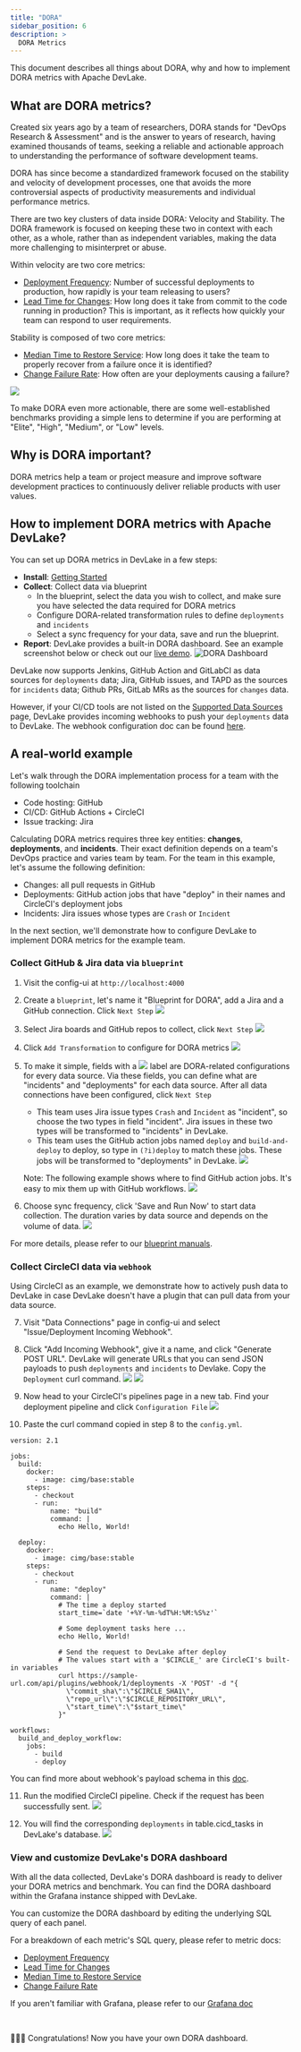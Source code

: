 ```yaml
---
title: "DORA"
sidebar_position: 6
description: >
  DORA Metrics
---
```



This document describes all things about DORA, why and how to implement DORA metrics with Apache DevLake.

## What are DORA metrics?
Created six years ago by a team of researchers, DORA stands for "DevOps Research & Assessment" and is the answer to years of research, having examined thousands of teams, seeking a reliable and actionable approach to understanding the performance of software development teams.

DORA has since become a standardized framework focused on the stability and velocity of development processes, one that avoids the more controversial aspects of productivity measurements and individual performance metrics.

There are two key clusters of data inside DORA: Velocity and Stability. The DORA framework is focused on keeping these two in context with each other, as a whole, rather than as independent variables, making the data more challenging to misinterpret or abuse. 

Within velocity are two core metrics: 
- [Deployment Frequency](https://devlake.apache.org/docs/Metrics/DeploymentFrequency): Number of successful deployments to production, how rapidly is your team releasing to users?
- [Lead Time for Changes](https://devlake.apache.org/docs/Metrics/LeadTimeForChanges): How long does it take from commit to the code running in production? This is important, as it reflects how quickly your team can respond to user requirements.

Stability is composed of two core metrics:
- [Median Time to Restore Service](https://devlake.apache.org/docs/Metrics/MTTR): How long does it take the team to properly recover from a failure once it is identified?
- [Change Failure Rate](https://devlake.apache.org/docs/Metrics/CFR): How often are your deployments causing a failure?

![](https://i.imgur.com/71EUflb.png)

To make DORA even more actionable, there are some well-established benchmarks providing a simple lens to determine if you are performing at "Elite", "High", "Medium", or "Low" levels. 

## Why is DORA important?
DORA metrics help a team or project measure and improve software development practices to continuously deliver reliable products with user values.


## How to implement DORA metrics with Apache DevLake?

You can set up DORA metrics in DevLake in a few steps:
- **Install**: [Getting Started](https://devlake.apache.org/docs/GettingStarted)
- **Collect**: Collect data via blueprint
    - In the blueprint, select the data you wish to collect, and make sure you have selected the data required for DORA metrics
    - Configure DORA-related transformation rules to define `deployments` and `incidents`
    - Select a sync frequency for your data, save and run the blueprint.
- **Report**: DevLake provides a built-in DORA dashboard. See an example screenshot below or check out our [live demo](https://grafana-lake.demo.devlake.io/grafana/d/qNo8_0M4z/dora?orgId=1).
![DORA Dashboard](https://i.imgur.com/y1pUIsk.png)

DevLake now supports Jenkins, GitHub Action and GitLabCI as data sources for `deployments` data; Jira, GitHub issues, and TAPD as the sources for `incidents` data; Github PRs, GitLab MRs as the sources for `changes` data.

However, if your CI/CD tools are not listed on the [Supported Data Sources](https://devlake.apache.org/docs/SupportedDataSources) page, DevLake provides incoming webhooks to push your `deployments` data to DevLake. The webhook configuration doc can be found [here](https://devlake.apache.org/docs/UserManuals/ConfigUI/webhook/).


## A real-world example

Let's walk through the DORA implementation process for a team with the following toolchain

- Code hosting: GitHub
- CI/CD: GitHub Actions + CircleCI
- Issue tracking: Jira

Calculating DORA metrics requires three key entities: **changes**, **deployments**, and **incidents**. Their exact definition depends on a team's DevOps practice and varies team by team. For the team in this example, let's assume the following definition:

- Changes: all pull requests in GitHub
- Deployments: GitHub action jobs that have "deploy" in their names and CircleCI's deployment jobs
- Incidents: Jira issues whose types are `Crash` or `Incident`

In the next section, we'll demonstrate how to configure DevLake to implement DORA metrics for the example team.

### Collect GitHub & Jira data via `blueprint`
1. Visit the config-ui at `http://localhost:4000`
2. Create a `blueprint`, let's name it "Blueprint for DORA", add a Jira and a GitHub connection. Click `Next Step`
![](https://i.imgur.com/lpPRZ6v.png)

3. Select Jira boards and GitHub repos to collect, click `Next Step`
![](https://i.imgur.com/Ko38n6J.png)

4. Click `Add Transformation` to configure for DORA metrics
![](https://i.imgur.com/Lhcu2DE.png)

5. To make it simple, fields with a ![](https://i.imgur.com/rrLopFx.png) label are DORA-related configurations for every data source. Via these fields, you can define what are "incidents" and "deployments" for each data source. After all data connections have been configured, click `Next Step`
   - This team uses Jira issue types `Crash` and `Incident` as "incident", so choose the two types in field "incident". Jira issues in these two types will be transformed to "incidents" in DevLake.
   - This team uses the GitHub action jobs named `deploy` and `build-and-deploy` to deploy, so type in `(?i)deploy` to match these jobs. These jobs will be transformed to "deployments" in DevLake.
   ![](https://i.imgur.com/1JZA2xn.png)
   
   Note: The following example shows where to find GitHub action jobs. It's easy to mix them up with GitHub workflows.
   ![](https://i.imgur.com/Y2hchEh.png)
   

6. Choose sync frequency, click 'Save and Run Now' to start data collection. The duration varies by data source and depends on the volume of data.
![](https://i.imgur.com/zPkfzGr.png)

For more details, please refer to our [blueprint manuals](https://devlake.apache.org/docs/UserManuals/ConfigUI/Tutorial).

### Collect CircleCI data via `webhook`

Using CircleCI as an example, we demonstrate how to actively push data to DevLake in case DevLake doesn't have a plugin that can pull data from your data source.

7. Visit "Data Connections" page in config-ui and select "Issue/Deployment Incoming Webhook".

8. Click "Add Incoming Webhook", give it a name, and click "Generate POST URL". DevLake will generate URLs that you can send JSON payloads to push `deployments` and `incidents` to Devlake. Copy the `Deployment` curl command.
![](https://i.imgur.com/jq6lzg1.png)
![](https://i.imgur.com/jBMQnjt.png)

9. Now head to your CircleCI's pipelines page in a new tab. Find your deployment pipeline and click `Configuration File`
![](https://i.imgur.com/XwPzmyk.png)

10. Paste the curl command copied in step 8 to the `config.yml`.
  ```
  version: 2.1

  jobs:
    build:
      docker:
        - image: cimg/base:stable
      steps:
        - checkout
        - run:
            name: "build"
            command: |
              echo Hello, World!

    deploy:
      docker:
        - image: cimg/base:stable
      steps:
        - checkout
        - run:
            name: "deploy"
            command: |
              # The time a deploy started
              start_time=`date '+%Y-%m-%dT%H:%M:%S%z'`

              # Some deployment tasks here ...
              echo Hello, World!

              # Send the request to DevLake after deploy
              # The values start with a '$CIRCLE_' are CircleCI's built-in variables
              curl https://sample-url.com/api/plugins/webhook/1/deployments -X 'POST' -d "{
                \"commit_sha\":\"$CIRCLE_SHA1\",
                \"repo_url\":\"$CIRCLE_REPOSITORY_URL\",
                \"start_time\":\"$start_time\"
              }"

  workflows:
    build_and_deploy_workflow:
      jobs:
        - build
        - deploy
  ```
  You can find more about webhook's payload schema in this [doc](https://devlake.apache.org/docs/Plugins/webhook/#deployments).

11. Run the modified CircleCI pipeline. Check if the request has been successfully sent.
![](https://i.imgur.com/IyneAMn.png)

12. You will find the corresponding `deployments` in table.cicd_tasks in DevLake's database.
![](https://i.imgur.com/6hguCYK.png)

### View and customize DevLake's DORA dashboard 

With all the data collected, DevLake's DORA dashboard is ready to deliver your DORA metrics and benchmark. You can find the DORA dashboard within the Grafana instance shipped with DevLake.

You can customize the DORA dashboard by editing the underlying SQL query of each panel.

For a breakdown of each metric's SQL query, please refer to metric docs:
  - [Deployment Frequency](https://devlake.apache.org/docs/Metrics/DeploymentFrequency)
  - [Lead Time for Changes](https://devlake.apache.org/docs/Metrics/LeadTimeForChanges)
  - [Median Time to Restore Service](https://devlake.apache.org/docs/Metrics/MTTR)
  - [Change Failure Rate](https://devlake.apache.org/docs/Metrics/CFR)

If you aren't familiar with Grafana, please refer to our [Grafana doc](./Dashboards/GrafanaUserGuide.md)

<br/>

:tada::tada::tada: Congratulations! Now you have your own DORA dashboard. 

<br/><br/><br/>

